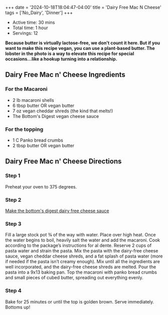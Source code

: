 +++
date = '2024-10-18T18:04:47-04:00'
title = 'Dairy Free Mac N Cheese'
tags = ['No_Dairy', 'Dinner']
+++

- Active time: 30 mins
- Total time: 1 hour
- Servings: 12

**Because butter is virtually lactose-free, we don't count it here. But if you want to make this recipe vegan, you can use a plant-based butter. The lobster in the photo is a way to elevate this recipe for special occasions...like a hookup turning into a relationship.**

## Dairy Free Mac n' Cheese Ingredients

### For the Macaroni

- 2 lb macaroni shells
- 6 tbsp butter OR vegan butter
- 7 oz vegan cheddar shreds (the kind that melts!)
- The Bottom's Digest vegan cheese sauce

### For the topping

- 1 C Panko bread crumbs
- 2 tbsp butter OR vegan butter

## Dairy Free Mac n' Cheese Directions

### Step 1

Preheat your oven to 375 degrees.

### Step 2

[Make the bottom's digest dairy free cheese sauce](https://thebottomsdigest.com/blogs/the-digest-recipes/vegan-cheese-sauce)

### Step 3

Fill a large stock pot ¾ of the way with water. Place over high heat. Once the water begins to boil, heavily salt the water and add the macaroni. Cook according to the package’s instructions for al dente. Reserve 2 cups of pasta water and strain the pasta. Mix the pasta with the dairy-free cheese sauce, vegan cheddar cheese shreds, and a fat splash of pasta water (more if needed if the pasta isn’t creamy enough). Mix until all the ingredients are well incorporated, and the dairy-free cheese shreds are melted. Pour the pasta into a 9x13 baking pan. Top the macaroni with panko bread crumbs and small pieces of cubed butter, spreading out everything evenly.

### Step 4

Bake for 25 minutes or until the top is golden brown. Serve immediately. Bottoms up!
